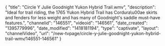 {
    "title": "Circle Y Julie Goodnight Yukon Hybrid Trail.wmv",
    "description": "Ideal for trail riding, the 1765 Yukon Hybrid Trail has Cordura\u00ae skirts and fenders for less weight and has many of Goodnight's saddle must-have features.",
    "channelid": "146551",
    "videoid": "146561",
    "date_created": "1395779996",
    "date_modified": "1418181194",
    "type": "captivate",
    "layout": "channelVideo",
    "url": "\/new-tvpage\/circle-y-julie-goodnight-yukon-hybrid-trail-wmv\/146551-146561"
}